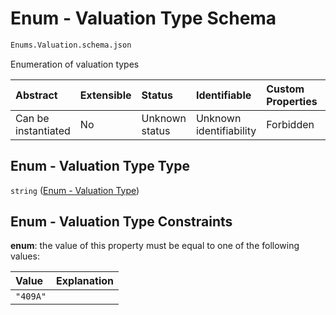 # Enum - Valuation Type Schema

```txt
Enums.Valuation.schema.json
```

Enumeration of valuation types

| Abstract            | Extensible | Status         | Identifiable            | Custom Properties | Additional Properties | Access Restrictions | Defined In                                                                         |
| :------------------ | :--------- | :------------- | :---------------------- | :---------------- | :-------------------- | :------------------ | :--------------------------------------------------------------------------------- |
| Can be instantiated | No         | Unknown status | Unknown identifiability | Forbidden         | Allowed               | none                | [Valuation.schema.json](../out/enums/Valuation.schema.json "open original schema") |

## Enum - Valuation Type Type

`string` ([Enum - Valuation Type](valuation.md))

## Enum - Valuation Type Constraints

**enum**: the value of this property must be equal to one of the following values:

| Value    | Explanation |
| :------- | :---------- |
| `"409A"` |             |
